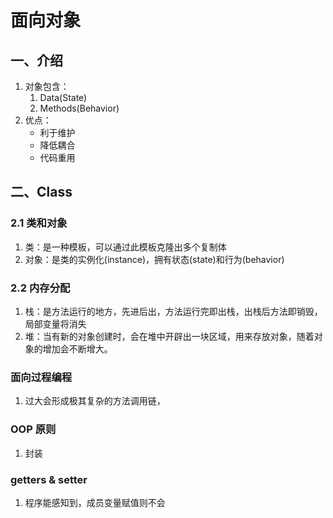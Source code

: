 # 面向对象

## 一、介绍

1. 对象包含：
   1. Data(State)
   2. Methods(Behavior)
2. 优点：
   - 利于维护
   - 降低耦合
   - 代码重用

## 二、Class

### 2.1 类和对象

1. 类：是一种模板，可以通过此模板克隆出多个复制体
2. 对象：是类的实例化(instance)，拥有状态(state)和行为(behavior)

### 2.2 内存分配

1. 栈：是方法运行的地方，先进后出，方法运行完即出栈，出栈后方法即销毁，局部变量将消失
2. 堆：当有新的对象创建时，会在堆中开辟出一块区域，用来存放对象，随着对象的增加会不断增大。

### 面向过程编程

1. 过大会形成极其复杂的方法调用链，

### OOP 原则

1. 封装

### getters & setter

1. 程序能感知到，成员变量赋值则不会

